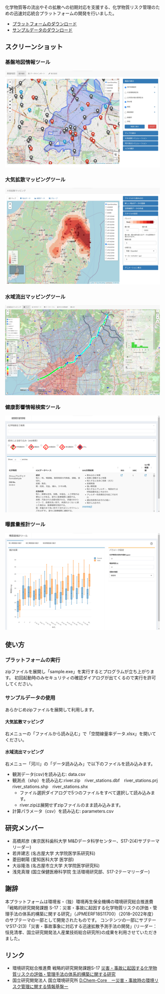 化学物質等の流出やその拡散への初期対応を支援する、化学物質リスク管理のための迅速対応統合プラットフォームの開発を行いました。

 * [プラットフォームのダウンロード](https://github.com/tkhrotn/s17-2-4/releases/download/v0.1/sample-win32-x64.zip)
 * [サンプルデータのダウンロード](https://github.com/tkhrotn/s17-2-4/raw/main/sampledata.zip)

## スクリーンショット
### 基盤地図情報ツール
![基盤地図情報ツール](img/gis.jpg "基盤地図情報ツール")

### 大気拡散マッピングツール
![大気拡散マッピングツール](img/air.jpg "大気拡散マッピングツール")

### 水域流出マッピングツール
![水域流出マッピングツール](img/basin.jpg "水域流出マッピングツール")

### 健康影響情報検索ツール
![健康影響情報検索ツール](img/db.png "健康影響情報検索ツール")

### 曝露量推計ツール
![曝露量推計ツール](img/expo.png "曝露量推計ツール")

## 使い方
### プラットフォームの実行
zipファイルを展開し「sample.exe」を実行するとプログラムが立ち上がります。
初回起動時のみセキュリティの確認ダイアログが出てくるので実行を許可してください。

### サンプルデータの使用
あらかじめzipファイルを展開して利用します。

#### 大気拡散マッピング
右メニューの「ファイルから読み込む」で「空間線量率データ.xlsx」を開いてください。

#### 水域流出マッピング
右メニュー「河川」の「データ読み込み」で以下のファイルを読み込みます。
 * 観測データ(csv)を読み込む: data.csv
 * 観測点（shp）を読み込む:river.zip　river_stations.dbf　river_stations.prj　river_stations.shp　river_stations.shx
   * ファイル選択ダイアログで5つのファイルをすべて選択して読み込みます。
   * river.zipは展開せずzipファイルのまま読み込みます。
 * 計算パラメータ（csv）を読み込む: parameters.csv

## 研究メンバー
 * 高橋邦彦 (東京医科歯科大学 M&Dデータ科学センター、S17-2(4)サブテーマリーダー)
 * 若井建志 (名古屋大学 大学院医学系研究科)
 * 菱田朝陽 (愛知医科大学 医学部)
 * 大谷隆浩 (名古屋市立大学 大学院医学研究科)
 * 浅見真理 (国立保健医療科学院 生活環境研究部、S17-2テーマリーダー)

## 謝辞
本プラットフォームは環境省・（独）環境再生保全機構の環境研究総合推進費「戦略的研究開発課題 S-17：災害・事故に起因する化学物質リスクの評価・管理手法の体系的構築に関する研究」（JPMEERF18S11700）（2018–2022年度）のサブテーマの一部として開発されたものです。
コンテンツの一部にサブテーマS17-2(3)「災害・事故事象に対応する迅速拡散予測手法の開発」(リーダー：恒見清孝、国立研究開発法人産業技術総合研究所)の成果を利用させていただきました。

## リンク
 * 環境研究総合推進費 戦略的研究開発課題S-17 [災害・事故に起因する化学物質リスクの評価・管理手法の体系的構築に関する研究](https://www.nies.go.jp/res_project/s17/)
 * 国立研究開発法人 国立環境研究所 [D.Chem-Core　ー災害・事故時の環境リスク管理に関する情報基盤ー](https://www.nies.go.jp/dchemcore/)
